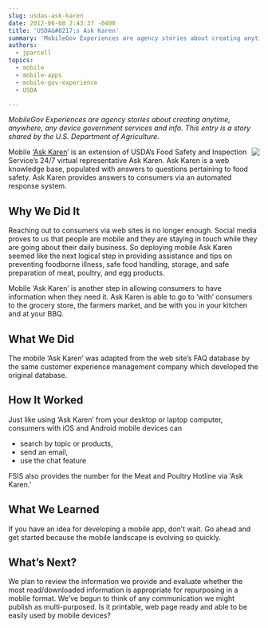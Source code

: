 ```yaml
---
slug: usdas-ask-karen
date: 2012-06-08 2:43:37 -0400
title: 'USDA&#8217;s Ask Karen'
summary: 'MobileGov Experiences are agency stories about creating anytime, anywhere, any device government services and info. This entry is a story shared by the U.S. Department of Agriculture.'
authors:
  - jparcell
topics:
  - mobile
  - mobile-apps
  - mobile-gov-experience
  - USDA

---
```


_MobileGov Experiences are agency stories about creating anytime, anywhere, any device government services and info. This entry is a story shared by the U.S. Department of Agriculture._

<img src="https://s3.amazonaws.com/digitalgov/_legacy-img/2013/12/AskKaren_Mobile.jpg" align="right">Mobile [‘Ask Karen](http://apps.usa.gov/ask-karen.shtml)’ is an extension of USDA’s Food Safety and Inspection Service’s 24/7 virtual representative Ask Karen. Ask Karen is a web knowledge base, populated with answers to questions pertaining to food safety. Ask Karen provides answers to consumers via an automated response system.

## Why We Did It

Reaching out to consumers via web sites is no longer enough. Social media proves to us that people are mobile and they are staying in touch while they are going about their daily business. So deploying mobile Ask Karen seemed like the next logical step in providing assistance and tips on preventing foodborne illness, safe food handling, storage, and safe preparation of meat, poultry, and egg products.

Mobile &#8216;Ask Karen&#8217; is another step in allowing consumers to have information when they need it. Ask Karen is able to go to ‘with’ consumers to the grocery store, the farmers market, and be with you in your kitchen and at your BBQ.

## What We Did

The mobile &#8216;Ask Karen&#8217; was adapted from the web site&#8217;s FAQ database by the same customer experience management company which developed the original database.

## How It Worked

Just like using ‘Ask Karen’ from your desktop or laptop computer, consumers with iOS and Android mobile devices can

  * search by topic or products,
  * send an email,
  * use the chat feature

FSIS also provides the number for the Meat and Poultry Hotline via ‘Ask Karen.’

## What We Learned

If you have an idea for developing a mobile app, don&#8217;t wait. Go ahead and get started because the mobile landscape is evolving so quickly.

## What&#8217;s Next?

We plan to review the information we provide and evaluate whether the most read/downloaded information is appropriate for repurposing in a mobile format. We’ve begun to think of any communication we might publish as multi-purposed. Is it printable, web page ready and able to be easily used by mobile devices?
